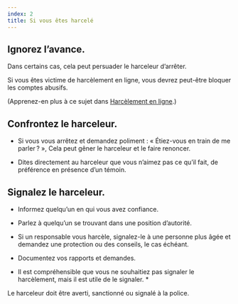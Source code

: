 ```yaml
---
index: 2
title: Si vous êtes harcelé
---
```

## Ignorez l’avance.

Dans certains cas, cela peut persuader le harceleur d’arrêter.

Si vous êtes victime de harcèlement en ligne, vous devrez peut-être bloquer les comptes abusifs.

(Apprenez-en plus à ce sujet dans [Harcèlement en ligne](umbrella://communications/online-abuse/expert).)

## Confrontez le harceleur.

*   Si vous vous arrêtez et demandez poliment : « Étiez-vous en train de me parler ? », Cela peut gêner le harceleur et le faire renoncer.

*   Dites directement au harceleur que vous n’aimez pas ce qu’il fait, de préférence en présence d’un témoin.

## Signalez le harceleur.

*   Informez quelqu’un en qui vous avez confiance.

*   Parlez à quelqu’un se trouvant dans une position d’autorité.

* Si un responsable vous harcèle, signalez-le à une personne plus âgée et demandez une protection ou des conseils, le cas échéant.

*  Documentez vos rapports et demandes.

* Il est compréhensible que vous ne souhaitiez pas signaler le harcèlement, mais il est utile de le signaler. *

Le harceleur doit être averti, sanctionné ou signalé à la police.